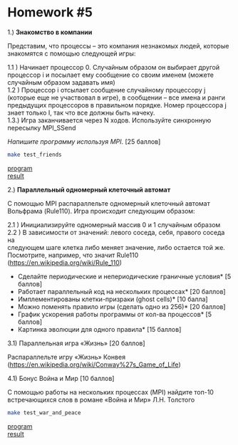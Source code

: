 # Homework #5

1.) **Знакомство в компании**

Представим, что процессы – это компания незнакомых людей, которые знакомятся с помощью следующей игры:

1.1 ) Начинает процессор 0. Случайным образом он выбирает другой процессор i и посылает ему сообщение 
со своим именем (можете случайным образом задавать имя) \
1.2 ) Процессор i отсылает сообщение случайному процессору j (которые еще не участвовал в игре), 
в сообщении – все имена и ранги предыдущих процессоров в правильном порядке. 
Номер процессора j знает только I, так что все должны быть начеку. \
1.3.) Игра заканчивается через N ходов. Используйте синхронную пересылку MPI_SSend

_Напишите программу используя MPI_. [25 баллов]
```bash
make test_friends
```
[program](source/friends.py) \
[result](result/friends.txt)

2.) **Параллельный одномерный клеточный автомат**

С помощью MPI распараллельте одномерный клеточный автомат Вольфрама (Rule110).
Игра происходит следующим образом:

2.1 ) Инициализируйте одномерный массив 0 и 1 случайным образом \
2.2 ) В зависимости от значений: левого соседа, себя, правого соседа на \
следующем шаге клетка либо меняет значение, либо остается той же. Посмотрите, 
например, что значит Rule110 (https://en.wikipedia.org/wiki/Rule_110)
* Сделайте периодические и непериодические граничные условия* [5 баллов] 
* Работает параллельный код на нескольких процессах* [20 баллов] 
* Имплементированы клетки-призраки (ghost cells)* [10 балла] 
* Можно поменять правило игры (сделать одно из 256)* [20 баллов] 
* График ускорения работы программы от кол-ва процессов* [5 баллов] 
* Картинка эволюции для одного правила* [15 баллов] 

3.1) Параллельная игра «Жизнь» [20 баллов]

Распараллельте игру «Жизнь» Конвея (https://en.wikipedia.org/wiki/Conway%27s_Game_of_Life)

4.1) Бонус Война и Мир [10 баллов]

С помощью работы на нескольких процессах (MPI) найдите топ-10 встречающихся слов в романе «Война и Мир» Л.Н. Толстого
```bash
make test_war_and_peace
```
[program](source/war_and_peace.py) \
[result](result/war_and_peace.txt)